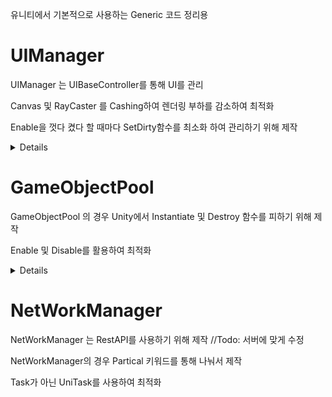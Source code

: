 유니티에서 기본적으로 사용하는 Generic 코드 정리용


# **UIManager**
 UIManager 는 UIBaseController를 통해 UI를 관리

 Canvas 및 RayCaster 를 Cashing하여 렌더링 부하를 감소하여 최적화

 Enable을 껏다 켰다 할 때마다 SetDirty함수를 최소화 하여 관리하기 위해 제작

<details>

![UIManager](DrawIO/export/UIManager.drawio.png)


[UIManager 기능]
 - 특정폴더 (Resources/Prefabs/UI)에 UI 제작 후 동적으로 로딩 //Todo : 로딩할 때 Addressable 로 등록해서 동적으로 UI가 변경될 수 있도록 수정
  - HideAll // Showed 된 Panel을 모두 Hide 
  - Show
   - 캐시된 Panel이 존재한다면 Show 후 Controller Return
   - 캐시된 Panel이 없다면 특정폴더에서 Load하여 생성
  - SceneUnload 시 Stack,Dictionary 초기화

 [UIBaseController 기능]
  - Show
  - Hide
  - SetSortingOrder
  - NotchArea // Todo: 추후 모바일에서 Notch영역을 적용하기 위해 기능 추가 제작

</details>

# **GameObjectPool**
GameObjectPool 의 경우 Unity에서 Instantiate 및 Destroy 함수를 피하기 위해 제작

Enable 및 Disable를 활용하여 최적화



<details>

![GameObjectPool](DrawIO/export/GameObjectPool.drawio.png)

[GameObjectPoolManager 기능]
  - GetPool
  - SceneUnload 시 Pool 초기화

 [GameObjectPool 기능]
  - GetObject
  - ReturnObject

 [IPoolAble 기능]
  - OnSpawnObject 
  - OnDespawnObject

</details>


# **NetWorkManager**
 NetWorkManager 는 RestAPI를 사용하기 위해 제작 //Todo: 서버에 맞게 수정
 
 NetWorkManager의 경우 Partical 키워드를 통해 나눠서 제작

 Task가 아닌 UniTask를 사용하여 최적화
 